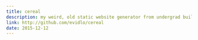 ```yaml
---
title: cereal
description: my weird, old static website generator from undergrad built on yaml
link: http://github.com/evidlo/cereal
date: 2015-12-12
---
```

